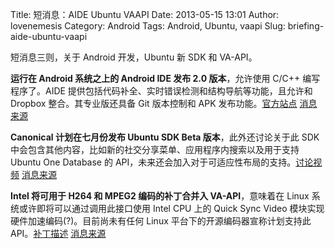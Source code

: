 Title: 短消息：AIDE Ubuntu VAAPI
Date: 2013-05-15 13:01
Author: lovenemesis
Category: Android
Tags: Android, Ubuntu, vaapi
Slug: briefing-aide-ubuntu-vaapi

短消息三则，关于 Android 开发，Ubuntu 新 SDK 和 VA-API。

**运行在 Android 系统之上的 Android IDE 发布 2.0 版本**，允许使用 C/C++
编写程序了。AIDE
提供包括代码补全、实时错误检测和结构导航等功能，且允许和 Dropbox
整合。其专业版还具备 Git 版本控制和 APK
发布功能。[官方站点](http://www.android-ide.com/)
[消息来源](http://www.h-online.com/open/news/item/Native-Android-apps-now-possible-with-AIDE-2-0-1862419.html)

**Canonical 计划在七月份发布 Ubuntu SDK Beta 版本**，此外还讨论关于此
SDK 中会包含其他内容，比如新的社交分享菜单、应用程序内搜索以及用于支持
Ubuntu One Database 的
API，未来还会加入对于可适应性布局的支持。[讨论视频](http://www.youtube.com/watch?v=pbC7qI84IZ0&feature=player_embedded)
[消息来源](http://www.phoronix.com/scan.php?page=news_item&px=MTM3MTk)

**Intel 将可用于 H264 和 MPEG2 编码的补丁合并入 VA-API**，意味着在 Linux
系统或许即将可以通过调用此接口使用 Intel CPU 上的 Quick Sync Video
模块实现硬件加速编码(?)。目前尚未有任何 Linux
平台下的开源编码器宣称计划支持此
API。[补丁描述](http://lists.freedesktop.org/archives/libva/2013-May/001666.html)
[消息来源](http://www.phoronix.com/scan.php?page=news_item&px=MTM3MTU)
